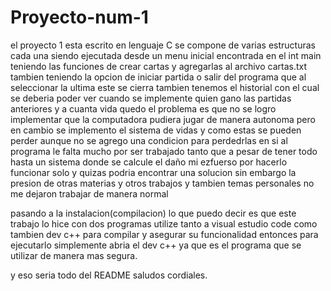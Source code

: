 # Proyecto-num-1

el proyecto 1 esta escrito en lenguaje C 
se compone de varias estructuras cada una siendo ejecutada desde un menu inicial encontrada en el int main
teniendo las funciones de crear cartas y agregarlas al archivo cartas.txt
tambien teniendo la opcion de iniciar partida o salir del programa que al seleccionar la ultima este se cierra
tambien tenemos el historial con el cual se deberia poder ver cuando se implemente quien gano las partidas anteriores y a cuanta vida quedo
el problema es que no se logro implementar que la computadora pudiera jugar de manera autonoma pero en cambio se implemento el sistema de vidas y como estas se pueden perder aunque no se agrego una condicion para perdedrlas
en si al programa le falta mucho por ser trabajado tanto que a pesar de tener todo hasta un sistema donde se calcule el daño mi ezfuerso por hacerlo funcionar solo y quizas podria encontrar una solucion sin embargo la presion de otras materias y otros trabajos y tambien temas personales no me dejaron trabajar de manera normal 

pasando a la instalacion(compilacion) lo que puedo decir es que este trabajo lo hice con dos programas utilize tanto a visual estudio code como tambien dev c++ para compilar y asegurar su funcionalidad entonces para ejecutarlo simplemente abria el dev c++ ya que es el programa que se utilizar de manera mas segura.

y eso seria todo del README saludos cordiales.

